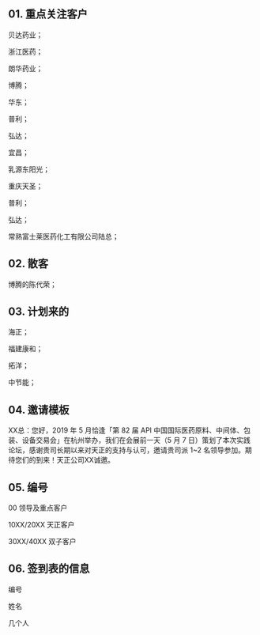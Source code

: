## 01. 重点关注客户

贝达药业；

浙江医药；

朗华药业；

博腾；

华东；

普利；

弘达；

宜昌；

乳源东阳光；

重庆天圣；

普利；

弘达；

常熟富士莱医药化工有限公司陆总；

## 02. 散客

博腾的陈代荣；

## 03. 计划来的

海正；

福建康和；

拓洋；

中节能；

## 04. 邀请模板

XX总：您好，2019 年 5 月恰逢「第 82 届 API 中国国际医药原料、中间体、包装、设备交易会」在杭州举办，我们在会展前一天（5 月 7 日）策划了本次实践论坛，感谢贵司长期以来对天正的支持与认可，邀请贵司派 1~2 名领导参加。期待您们的到来！天正公司XX诚邀。


## 05. 编号

00 领导及重点客户

10XX/20XX 天正客户

30XX/40XX 双子客户

## 06. 签到表的信息

编号

姓名

几个人


